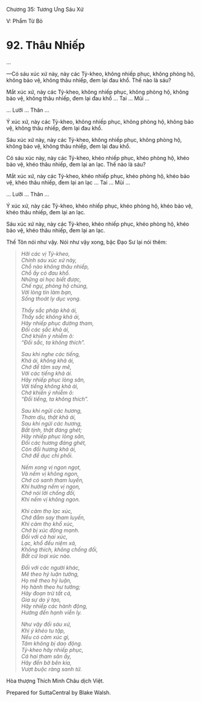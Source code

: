  

Chương 35: Tương Ưng Sáu Xứ

V: Phẩm Từ Bỏ

# 92\. Thâu Nhiếp

…

—Có sáu xúc xứ này, này các Tỷ-kheo, không nhiếp phục, không phòng hộ, không bảo vệ, không thâu nhiếp, đem lại đau khổ. Thế nào là sáu?

Mắt xúc xứ, này các Tỷ-kheo, không nhiếp phục, không phòng hộ, không bảo vệ, không thâu nhiếp, đem lại đau khổ … Tai … Mũi …

… Lưỡi … Thân …

Ý xúc xứ, này các Tỷ-kheo, không nhiếp phục, không phòng hộ, không bảo vệ, không thâu nhiếp, đem lại đau khổ.

Sáu xúc xứ này, này các Tỷ-kheo, không nhiếp phục, không phòng hộ, không bảo vệ, không thâu nhiếp, đem lại đau khổ.

Có sáu xúc này, này các Tỷ-kheo, khéo nhiếp phục, khéo phòng hộ, khéo bảo vệ, khéo thâu nhiếp, đem lại an lạc. Thế nào là sáu?

Mắt xúc xứ, này các Tỷ-kheo, khéo nhiếp phục, khéo phòng hộ, khéo bảo vệ, khéo thâu nhiếp, đem lại an lạc … Tai … Mũi …

… Lưỡi … Thân …

Ý xúc xứ, này các Tỷ-kheo, khéo nhiếp phục, khéo phòng hộ, khéo bảo vệ, khéo thâu nhiếp, đem lại an lạc.

Sáu xúc xứ này, này các Tỷ-kheo, khéo nhiếp phục, khéo phòng hộ, khéo bảo vệ, khéo thâu nhiếp, đem lại an lạc.

Thế Tôn nói như vậy. Nói như vậy xong, bậc Ðạo Sư lại nói thêm:

> _Hỡi các vị Tỷ-kheo,  
> Chính sáu xúc xứ này,  
> Chỗ nào không thâu nhiếp,  
> Chỗ ấy có đau khổ.  
> Những ai học biết được,  
> Chế ngự, phòng hộ chúng,  
> Với lòng tin làm bạn,  
> Sống thoát ly dục vọng._
> 
> _Thấy sắc pháp khả ái,  
> Thấy sắc không khả ái,  
> Hãy nhiếp phục đường tham,  
> Ðối các sắc khả ái,  
> Chớ khiến ý nhiễm ô:  
> “Ðối sắc, ta không thích”._
> 
> _Sau khi nghe các tiếng,  
> Khả ái, không khả ái,  
> Chớ để tâm say mê,  
> Với các tiếng khả ái.  
> Hãy nhiếp phục lòng sân,  
> Với tiếng không khả ái,  
> Chớ khiến ý nhiễm ô:  
> “Ðối tiếng, ta không thích”._
> 
> _Sau khi ngửi các hương,  
> Thơm dịu, thật khả ái,  
> Sau khi ngửi các hương,  
> Bất tịnh, thật đáng ghét;  
> Hãy nhiếp phục lòng sân,  
> Ðối các hương đáng ghét,  
> Còn đối hương khả ái,  
> Chớ để dục chi phối._
> 
> _Nếm xong vị ngon ngọt,  
> Và nếm vị không ngon,  
> Chớ có sanh tham luyến,  
> Khi hưởng nếm vị ngon,  
> Chớ nói lời chống đối,  
> Khi nếm vị không ngon._
> 
> _Khi cảm thọ lạc xúc,  
> Chớ đắm say tham luyến,  
> Khi cảm thọ khổ xúc,  
> Chớ bị xúc động mạnh.  
> Ðối với cả hai xúc,  
> Lạc, khổ đều niệm xả,  
> Không thích, không chống đối,  
> Bất cứ loại xúc nào._
> 
> _Ðối với các người khác,  
> Mê theo hý luận tưởng,  
> Họ mê theo hý luận,  
> Họ hành theo hư tưởng;  
> Hãy đoạn trừ tất cả,  
> Gia sự do ý tạo,  
> Hãy nhiếp các hành động,  
> Hướng đến hạnh viễn ly._
> 
> _Như vậy đối sáu xứ,  
> Khi ý khéo tu tập,  
> Nếu có cảm xúc gì,  
> Tâm không bị dao động.  
> Tỷ-kheo hãy nhiếp phục,  
> Cả hai tham sân ấy,  
> Hãy đến bờ bên kia,  
> Vượt buộc ràng sanh tử._

Hòa thượng Thích Minh Châu dịch Việt.

Prepared for SuttaCentral by Blake Walsh.